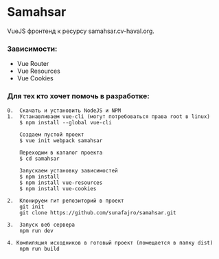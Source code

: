 # Samahsar
VueJS фронтенд к ресурсу samahsar.cv-haval.org.

### Зависимости:
  * Vue Router
  * Vue Resources
  * Vue Cookies

### Для тех кто хочет помочь в разработке:
    0.  Скачать и установить NodeJS и NPM
	1.  Устанавливаем vue-cli (могут потребоваться права root в linux)
		$ npm install --global vue-cli

		Создаем пустой проект
		$ vue init webpack samahsar

		Переходим в каталог проекта
		$ cd samahsar

		Запускаем установку зависимостей
		$ npm install
		$ npm install vue-resources
		$ npm install vue-cookies

	2.  Клонируем гит репозиторий в проект
	    git init
        git clone https://github.com/sunafajro/samahsar.git

    3.  Запуск веб сервера
        npm run dev

    4. Компиляция исходников в готовый проект (помещается в папку dist)
        npm run build